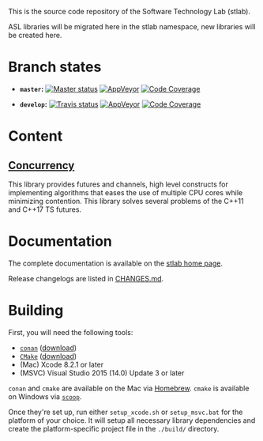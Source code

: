 This is the source code repository of the Software Technology Lab (stlab).

ASL libraries will be migrated here in the stlab namespace, new libraries will be created here.

# Branch states

- **`master`:**
[![Master status](https://travis-ci.org/stlab/libraries.svg?branch=master)](https://travis-ci.org/stlab/libraries)
[![AppVeyor](https://ci.appveyor.com/api/projects/status/aaf2uibkql1625dl/branch/master?svg=true)](https://ci.appveyor.com/project/fosterbrereton/libraries/branch/master)
[![Code Coverage](https://codecov.io/github/stlab/libraries/coverage.svg?branch=master)](https://codecov.io/gh/stlab/libraries/branch/master)

- **`develop`:**
[![Travis status](https://travis-ci.org/stlab/libraries.svg?branch=develop)](https://travis-ci.org/stlab/libraries)
[![AppVeyor](https://ci.appveyor.com/api/projects/status/aaf2uibkql1625dl/branch/develop?svg=true)](https://ci.appveyor.com/project/fosterbrereton/libraries/branch/develop)
[![Code Coverage](https://codecov.io/github/stlab/libraries/coverage.svg?branch=develop)](https://codecov.io/gh/stlab/libraries/branch/develop)


# Content

## [Concurrency](http://www.stlab.cc/libraries/concurrency/)
This library provides futures and channels, high level constructs for implementing algorithms that eases the use of 
multiple CPU cores while minimizing contention. This library solves several problems of the C++11 and C++17 TS futures.  

# Documentation

The complete documentation is available on the [stlab home page](http://stlab.cc).

Release changelogs are listed in [CHANGES.md](CHANGES.md).

# Building

First, you will need the following tools:

- [`conan`](https://www.conan.io/) ([download](https://www.conan.io/downloads))
- [`CMake`](https://cmake.org/) ([download](https://cmake.org/download/))
- (Mac) Xcode 8.2.1 or later
- (MSVC) Visual Studio 2015 (14.0) Update 3 or later

`conan` and `cmake` are available on the Mac via [Homebrew](http://brew.sh). `cmake` is available on Windows via [`scoop`](http://scoop.sh/).

Once they're set up, run either `setup_xcode.sh` or `setup_msvc.bat` for the platform of your choice. It will setup all necessary library dependencies and create the platform-specific project file in the `./build/` directory.
